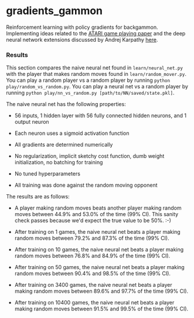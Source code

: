 # gradients_gammon

Reinforcement learning with policy gradients for backgammon.   Implementing
ideas related to the
[ATARI game playing paper](http://www.nature.com/nature/journal/v518/n7540/abs/nature14236.html)
and the deep neural network extensions discussed by
Andrej Karpathy [here](http://karpathy.github.io/2016/05/31/rl/).


### Results

This section compares the naive neural net found in ```learn/neural_net.py```
with the player that makes random moves found in ```learn/random_mover.py```.
You can play a random player vs a random player by running 
```python play/random_vs_random.py```.  You can play a neural net vs a random
player by running ```python play/nn_vs_random.py [path/to/NN/saved/state.pkl]```.

The naive neural net has the following properties:

* 56 inputs, 1 hidden layer with 56 fully connected hidden neurons, and
  1 output neuron

* Each neuron uses a sigmoid activation function

* All gradients are determined numerically

* No regularization, implicit sketchy cost function, dumb weight
  initialization, no batching for training

* No tuned hyperparameters

* All training was done against the random moving opponent

The results are as follows:

* A player making random moves beats another player
  making random moves between 44.9% and 53.0% of the time (99% CI). This 
  sanity check passes because we'd expect the true value to be 50%. :-)

* After training on 1 games, the naive neural net
  beats a player making random moves between 79.2% and 87.3% of the time
  (99% CI).

* After training on 10 games, the naive neural net
  beats a player making random moves between 76.8% and 84.9% of the time
  (99% CI).

* After training on 50 games, the naive neural net
  beats a player making random moves between 90.4% and 98.5% of the time
  (99% CI).

* After training on 3400 games, the naive neural net
  beats a player making random moves between 89.6% and 97.7% of the time
  (99% CI).

* After training on 10400 games, the naive neural net
  beats a player making random moves between 91.5% and 99.5% of the time
  (99% CI).
